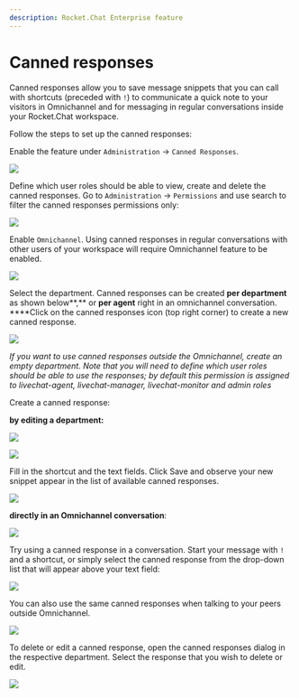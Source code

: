 ```yaml
---
description: Rocket.Chat Enterprise feature
---
```


# Canned responses

Canned responses allow you to save message snippets that you can call with shortcuts \(preceded with `!`\) to communicate a quick note to your visitors in Omnichannel and for messaging in regular conversations inside your Rocket.Chat workspace. 

Follow the steps to set up the canned responses:

Enable the feature under `Administration` -&gt; `Canned Responses`. 

![](../../../.gitbook/assets/canned_response_1.png)

Define which user roles should be able to view, create and delete the canned responses. Go to `Administration` -&gt; `Permissions` and use search to filter the canned responses permissions only:

![](../../../.gitbook/assets/screenshot-2020-07-28-at-00.16.30.png)

Enable `Omnichannel`. Using canned responses in regular conversations with other users of your workspace will require Omnichannel feature to be enabled. 

![](../../../.gitbook/assets/screenshot-2020-07-28-at-00.23.19.png)

Select the department. Canned responses can be created **per department** as shown below**,** or **per agent** right in an omnichannel conversation. ****Click on the canned responses icon \(top right corner\) to create a new canned response.

![](../../../.gitbook/assets/screenshot-2020-07-28-at-00.28.04%20%281%29%20%281%29.png)

_If you want to use canned responses outside the Omnichannel, create an empty department. Note that you will need to define which user roles should be able to use the responses; by default this permission is assigned to livechat-agent, livechat-manager, livechat-monitor and admin roles_

Create a canned response:

**by editing a department:**

![](../../../.gitbook/assets/screenshot-2020-07-28-at-11.42.27.png)

![](../../../.gitbook/assets/screenshot-2020-07-28-at-11.43.49.png)

Fill in the shortcut and the text fields. Click Save and observe your new snippet appear in the list of available canned responses.

![](../../../.gitbook/assets/screenshot-2020-07-28-at-11.44.05.png)

**directly in an Omnichannel conversation**:

![](../../../.gitbook/assets/screenshot-2020-07-28-at-11.38.55.png)

Try using a canned response in a conversation. Start your message with `!` and a shortcut, or simply select the canned response from the drop-down list that will appear above your text field:

![](../../../.gitbook/assets/screenshot-2020-07-28-at-11.54.00.png)

You can also use the same canned responses when talking to your peers outside Omnichannel. 

![](../../../.gitbook/assets/canned.gif)

To delete or edit a canned response, open the canned responses dialog in the respective department. Select the response that you wish to delete or edit. 

![](../../../.gitbook/assets/screenshot-2020-07-28-at-12.08.17.png)





